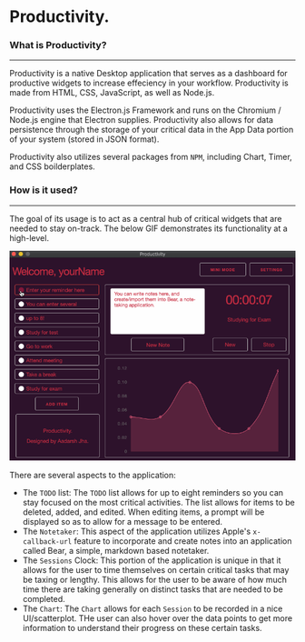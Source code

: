 # Productivity. 

### What is Productivity? 

<hr/>

Productivity is a native Desktop application that serves as a dashboard for productive widgets to increase effeciency in your workflow. Productivity is made from HTML, CSS, JavaScript, as well as Node.js.

Productivity uses the Electron.js Framework and runs on the Chromium / Node.js engine that Electron supplies. Productivity also allows for data persistence through the storage of your critical data in the App Data portion of your system (stored in JSON format). 

Productivity also utilizes several packages from `NPM`, including Chart, Timer, and CSS boilderplates. 

### How is it used? 

<hr/> 

The goal of its usage is to act as a central hub of critical widgets that are needed to stay on-track. The below GIF demonstrates its functionality at a high-level.  

<img src = "res/Demo.gif" alt = "Demo GIF"/>

There are several aspects to the application: 

* The `TODO` list: The `TODO` list allows for up to eight reminders so you can stay focused on the most critical activities. The list allows for items to be deleted, added, and edited. When editing items, a prompt will be displayed so as to allow for a message to be entered.
* The `Notetaker`: This aspect of the application utilizes Apple's `x-callback-url` feature to incorporate and create notes into an application called Bear, a simple, markdown based notetaker.
* The `Sessions` Clock: This portion of the application is unique in that it allows for the user to time themselves on certain critical tasks that may be taxing or lengthy. This allows for the user to be aware of how much time there are taking generally on distinct tasks that are needed to be completed.
* The `Chart`: The `Chart` allows for each `Session` to be recorded in a nice UI/scatterplot. THe user can also hover over the data points to get more information to understand their progress on these certain tasks. 

<div style = "display: flex; flex-direction: row;">
  <img src = "res/c.png" alt = "First Demo Image/>
  <img src = "res/d.png" alt = "First Demo Image/>
  <img src = "res/e.png" alt = "First Demo Image/>
</div>
